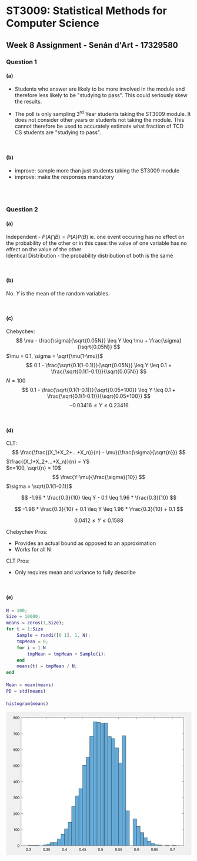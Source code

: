 # ST3009: Statistical Methods for Computer Science

## Week 8 Assignment - Senán d'Art - 17329580

### Question 1

#### (a)

- Students who answer are likely to be more involved in the module and therefore less likely to be "studying to pass". This could seriously skew the results.

- The poll is only sampling 3<sup>rd</sup> Year students taking the ST3009 module. It does not consider other years or students not taking the module. This cannot therefore be used to accurately estimate what fraction of TCD CS students are "studying to pass".

<br>

#### (b)

- improve: sample more than just students taking the ST3009 module
- improve: make the responses mandatory


<br><br>

### Question 2

#### (a)

Independent - $P(A\bigcap B) = P(A)P(B)$ ie. one event occuring has no effect on the probability of the other or in this case: the value of one variable has no effect on the value of the other  
Identical Distribution - the probability distribution of both is the same  

<br>

#### (b)

No. $Y$ is the mean of the random variables.

<br>

#### (c) 

Chebychev:
$$
\mu - \frac{\sigma}{\sqrt{0.05N}} \leq Y \leq \mu + \frac{\sigma}{\sqrt{0.05N}}
$$
$\mu = 0.1, \sigma = \sqrt{\mu(1-\mu)}$
$$
0.1 - \frac{\sqrt{0.1(1-0.1)}}{\sqrt{0.05N}} \leq Y \leq 0.1 + \frac{\sqrt{0.1(1-0.1)}}{\sqrt{0.05N}}
$$
$N = 100$
$$
0.1 - \frac{\sqrt{0.1(1-0.1)}}{\sqrt{0.05*100}} \leq Y \leq 0.1 + \frac{\sqrt{0.1(1-0.1)}}{\sqrt{0.05*100}}
$$
$$
-0.03416 \leq Y \leq 0.23416
$$

<br>

#### (d) 

CLT:  
$$
\frac{\frac{(X_1+X_2+...+X_n)}{n} - \mu}{\frac{\sigma}{\sqrt{n}}}
$$
$\frac{(X_1+X_2+...+X_n)}{n} = Y$  
$n=100, \sqrt{n} = 10$
$$
\frac{Y-\mu}{\frac{\sigma}{10}}
$$
$\sigma = \sqrt{0.1(1-0.1)}$

$$
-1.96 * \frac{0.3}{10} \leq Y - 0.1 \leq 1.96 * \frac{0.3}{10}
$$

$$
-1.96 * \frac{0.3}{10} + 0.1 \leq Y \leq 1.96 * \frac{0.3}{10} + 0.1
$$

$$
0.0412 \leq Y \leq 0.1588
$$

Chebychev Pros:
- Provides an actual bound as opposed to an approximation
- Works for all N

CLT Pros:
- Only requires mean and variance to fully describe
  
<br>

#### (e)

```matlab
N = 100;
Size = 10000;
means = zeros(1,Size);
for t = 1:Size
    Sample = randi([0 1], 1, N);
    tmpMean = 0;
    for i = 1:N
        tmpMean = tmpMean + Sample(i);
    end
    means(t) = tmpMean / N;
end

Mean = mean(means)
PD = std(means)

histogram(means)
```

![histogram](week_8_q2_graph.png)
